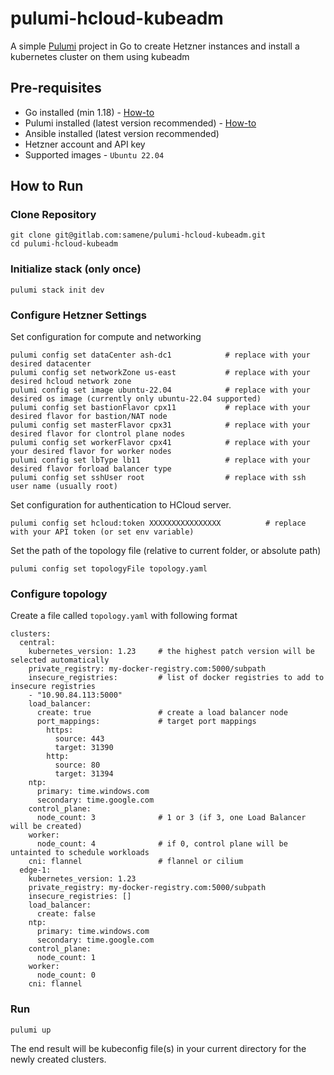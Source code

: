 # pulumi-hcloud-kubeadm

A simple [Pulumi](https://www.pulumi.com/) project in Go to create Hetzner instances and install a kubernetes cluster on them using kubeadm

## Pre-requisites
- Go installed (min 1.18) - [How-to](https://go.dev/doc/install)
- Pulumi installed (latest version recommended) - [How-to](https://www.pulumi.com/docs/install/)
- Ansible installed (latest version recommended)
- Hetzner account and API key
- Supported images - `Ubuntu 22.04`

## How to Run

### Clone Repository

```
git clone git@gitlab.com:samene/pulumi-hcloud-kubeadm.git
cd pulumi-hcloud-kubeadm
``````

### Initialize stack (only once)

```
pulumi stack init dev
```

### Configure Hetzner Settings

Set configuration for compute and networking

```
pulumi config set dataCenter ash-dc1            # replace with your desired datacenter
pulumi config set networkZone us-east           # replace with your desired hcloud network zone
pulumi config set image ubuntu-22.04            # replace with your desired os image (currently only ubuntu-22.04 supported)
pulumi config set bastionFlavor cpx11           # replace with your desired flavor for bastion/NAT node
pulumi config set masterFlavor cpx31            # replace with your desired flavor for clontrol plane nodes
pulumi config set workerFlavor cpx41            # replace with your your desired flavor for worker nodes
pulumi config set lbType lb11                   # replace with your desired flavor forload balancer type
pulumi config set sshUser root                  # replace with ssh user name (usually root)
```

Set configuration for authentication to HCloud server. 

```
pulumi config set hcloud:token XXXXXXXXXXXXXXXX          # replace with your API token (or set env variable)
```

Set the path of the topology file (relative to current folder, or absolute path)

```
pulumi config set topologyFile topology.yaml
```

### Configure topology

Create a file called `topology.yaml` with following format

```
clusters:
  central:
    kubernetes_version: 1.23     # the highest patch version will be selected automatically
    private_registry: my-docker-registry.com:5000/subpath
    insecure_registries:         # list of docker registries to add to insecure registries
    - "10.90.84.113:5000"    
    load_balancer:
      create: true               # create a load balancer node
      port_mappings:             # target port mappings
        https:
          source: 443
          target: 31390
        http:
          source: 80
          target: 31394
    ntp:
      primary: time.windows.com
      secondary: time.google.com
    control_plane:
      node_count: 3              # 1 or 3 (if 3, one Load Balancer will be created)
    worker:
      node_count: 4              # if 0, control plane will be untainted to schedule workloads
    cni: flannel                 # flannel or cilium
  edge-1:
    kubernetes_version: 1.23
    private_registry: my-docker-registry.com:5000/subpath
    insecure_registries: []
    load_balancer:
      create: false
    ntp:
      primary: time.windows.com
      secondary: time.google.com
    control_plane:
      node_count: 1
    worker:
      node_count: 0
    cni: flannel
```

### Run

```
pulumi up
```

The end result will be kubeconfig file(s) in your current directory for the newly created clusters.